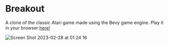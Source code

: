 # Breakout

A clone of the classic Atari game made using the Bevy game engine. Play it in your browser [here!](https://mith.github.io/breakout/)

![Screen Shot 2023-02-28 at 01 24 16](https://user-images.githubusercontent.com/33195/221720497-80d1d9d6-b81e-41f4-8107-c4983ab7ee51.png)
